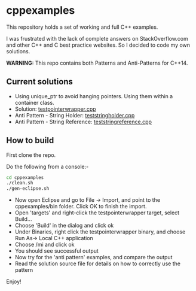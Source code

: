 # cppexamples

This repository holds a set of working and full C++ examples.

I was frustrated with the lack of complete answers on StackOverflow.com and other
C++ and C best practice websites. So I decided to code my own solutions.

**WARNING:** This repo contains both Patterns and Anti-Patterns for C++14.

## Current solutions

- Using unique_ptr to avoid hanging pointers. Using them within a container class.
 - Solution: [testpointerwrapper.cpp](release/src/testpointerwrapper.cpp)
 - Anti Pattern - String Holder: [teststringholder.cpp](release/src/teststringholder.cpp)
 - Anti Pattern - String Reference: [teststringreference.cpp](release/src/teststringreference.cpp)

## How to build

First clone the repo.

Do the following from a console:-
```sh
cd cppexamples
./clean.sh
./gen-eclipse.sh
```

- Now open Eclipse and go to File -> Import, and point to the cppexamples/bin folder. Click OK to finish the import.
- Open 'targets' and right-click the testpointerwrapper target, select Build...
- Choose 'Build' in the dialog and click ok
- Under Binaries, right click the testpointerwrapper binary, and choose Run As-> Local C++ application
- Choose /mi and click ok
- You should see successful output
- Now try for the 'anti pattern' examples, and compare the output
- Read the solution source file for details on how to correctly use the pattern

Enjoy!

